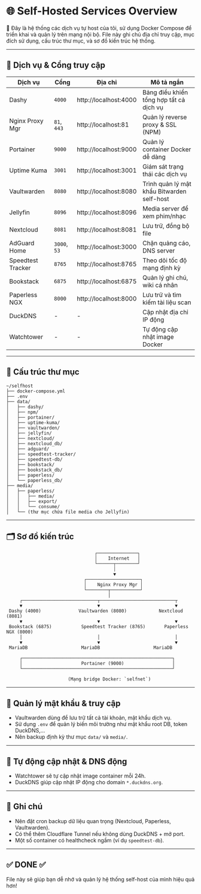 # 🌐 Self-Hosted Services Overview

📅 Đây là hệ thống các dịch vụ tự host của tôi, sử dụng Docker Compose để triển khai và quản lý trên mạng nội bộ. File này ghi chú địa chỉ truy cập, mục đích sử dụng, cấu trúc thư mục, và sơ đồ kiến trúc hệ thống.

---

## 🧭 Dịch vụ & Cổng truy cập

| Dịch vụ           | Cổng         | Địa chỉ                             | Mô tả ngắn                                 |
|------------------|--------------|-------------------------------------|--------------------------------------------|
| Dashy            | `4000`       | http://localhost:4000              | Bảng điều khiển tổng hợp tất cả dịch vụ    |
| Nginx Proxy Mgr  | `81`, `443`  | http://localhost:81                | Quản lý reverse proxy & SSL (NPM)          |
| Portainer        | `9000`       | http://localhost:9000              | Quản lý container Docker dễ dàng           |
| Uptime Kuma      | `3001`       | http://localhost:3001              | Giám sát trạng thái các dịch vụ            |
| Vaultwarden      | `8080`       | http://localhost:8080              | Trình quản lý mật khẩu Bitwarden self-host |
| Jellyfin         | `8096`       | http://localhost:8096              | Media server để xem phim/nhạc              |
| Nextcloud        | `8081`       | http://localhost:8081              | Lưu trữ, đồng bộ file                       |
| AdGuard Home     | `3000`, `53` | http://localhost:3000              | Chặn quảng cáo, DNS server                  |
| Speedtest Tracker| `8765`       | http://localhost:8765              | Theo dõi tốc độ mạng định kỳ                |
| Bookstack        | `6875`       | http://localhost:6875              | Quản lý ghi chú, wiki cá nhân               |
| Paperless NGX    | `8000`       | http://localhost:8000              | Lưu trữ và tìm kiếm tài liệu scan          |
| DuckDNS          | -            | -                                   | Cập nhật địa chỉ IP động                    |
| Watchtower       | -            | -                                   | Tự động cập nhật image Docker              |

---

## 📁 Cấu trúc thư mục

```
~/selfhost
├── docker-compose.yml
├── .env
├── data/
│   ├── dashy/
│   ├── npm/
│   ├── portainer/
│   ├── uptime-kuma/
│   ├── vaultwarden/
│   ├── jellyfin/
│   ├── nextcloud/
│   ├── nextcloud_db/
│   ├── adguard/
│   ├── speedtest-tracker/
│   ├── speedtest-db/
│   ├── bookstack/
│   ├── bookstack_db/
│   ├── paperless/
│   └── paperless_db/
├── media/
│   ├── paperless/
│   │   ├── media/
│   │   ├── export/
│   │   └── consume/
│   └── (thư mục chứa file media cho Jellyfin)
```

---

## 🗂️ Sơ đồ kiến trúc

```
                                 ┌───────────────┐
                                 │    Internet   │
                                 └──────┬────────┘
                                        │
                                        ▼
                             ┌────────────────────┐
                             │    Nginx Proxy Mgr │
                             └────────┬───────────┘
                                      │
     ┌────────────────────────────┬────────────────────────────┬
     ▼                            ▼                            ▼
 Dashy (4000)              Vaultwarden (8080)            Nextcloud (8081)
     ▼                            ▼                            ▼
 Bookstack (6875)           Speedtest Tracker (8765)       Paperless NGX (8000)
     │                            │                            │
     ▼                            ▼                            ▼
 MariaDB                    MariaDB                    MariaDB

     ┌────────────────────────────────────────────────────────┐
     │                      Portainer (9000)                  │
     └────────────────────────────────────────────────────────┘

                       (Mạng bridge Docker: `selfnet`)
```

---

## 🔐 Quản lý mật khẩu & truy cập

- Vaultwarden dùng để lưu trữ tất cả tài khoản, mật khẩu dịch vụ.
- Sử dụng `.env` để quản lý biến môi trường như mật khẩu root DB, token DuckDNS,...
- Nên backup định kỳ thư mục `data/` và `media/`.

---

## 🔄 Tự động cập nhật & DNS động

- Watchtower sẽ tự cập nhật image container mỗi 24h.
- DuckDNS giúp cập nhật IP động cho domain `*.duckdns.org`.

---

## 📌 Ghi chú

- Nên đặt cron backup dữ liệu quan trọng (Nextcloud, Paperless, Vaultwarden).
- Có thể thêm Cloudflare Tunnel nếu không dùng DuckDNS + mở port.
- Một số container có healthcheck ngầm (ví dụ `speedtest-db`).

---

## ✅ DONE ✅

File này sẽ giúp bạn dễ nhớ và quản lý hệ thống self-host của mình hiệu quả hơn!
